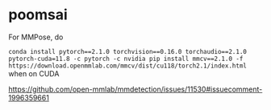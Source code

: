 # poomsai

For MMPose, do

`conda install pytorch==2.1.0 torchvision==0.16.0 torchaudio==2.1.0 pytorch-cuda=11.8 -c pytorch -c nvidia
pip install mmcv==2.1.0 -f https://download.openmmlab.com/mmcv/dist/cu118/torch2.1/index.html` when on CUDA

https://github.com/open-mmlab/mmdetection/issues/11530#issuecomment-1996359661